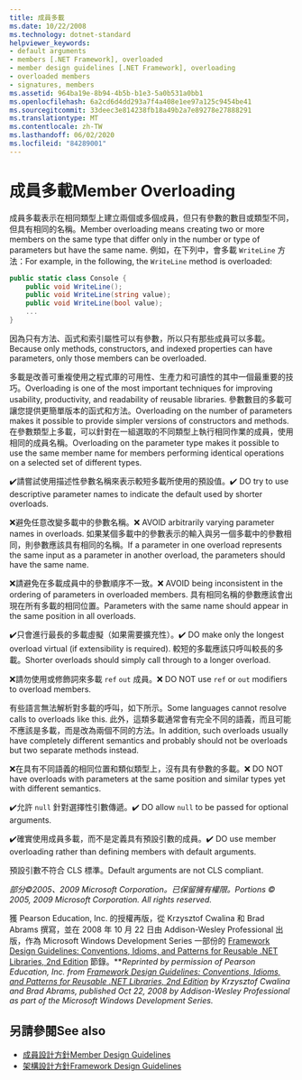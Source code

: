 ```yaml
---
title: 成員多載
ms.date: 10/22/2008
ms.technology: dotnet-standard
helpviewer_keywords:
- default arguments
- members [.NET Framework], overloaded
- member design guidelines [.NET Framework], overloading
- overloaded members
- signatures, members
ms.assetid: 964ba19e-8b94-4b5b-b1e3-5a0b531a0bb1
ms.openlocfilehash: 6a2cd6d4dd293a7f4a408e1ee97a125c9454be41
ms.sourcegitcommit: 33deec3e814238fb18a49b2a7e89278e27888291
ms.translationtype: MT
ms.contentlocale: zh-TW
ms.lasthandoff: 06/02/2020
ms.locfileid: "84289001"
---
```

# <a name="member-overloading"></a><span data-ttu-id="a3e81-102">成員多載</span><span class="sxs-lookup"><span data-stu-id="a3e81-102">Member Overloading</span></span>
<span data-ttu-id="a3e81-103">成員多載表示在相同類型上建立兩個或多個成員，但只有參數的數目或類型不同，但具有相同的名稱。</span><span class="sxs-lookup"><span data-stu-id="a3e81-103">Member overloading means creating two or more members on the same type that differ only in the number or type of parameters but have the same name.</span></span> <span data-ttu-id="a3e81-104">例如，在下列中，會多載 `WriteLine` 方法：</span><span class="sxs-lookup"><span data-stu-id="a3e81-104">For example, in the following, the `WriteLine` method is overloaded:</span></span>

```csharp
public static class Console {
    public void WriteLine();
    public void WriteLine(string value);
    public void WriteLine(bool value);
    ...
}
```

 <span data-ttu-id="a3e81-105">因為只有方法、函式和索引屬性可以有參數，所以只有那些成員可以多載。</span><span class="sxs-lookup"><span data-stu-id="a3e81-105">Because only methods, constructors, and indexed properties can have parameters, only those members can be overloaded.</span></span>

 <span data-ttu-id="a3e81-106">多載是改善可重複使用之程式庫的可用性、生產力和可讀性的其中一個最重要的技巧。</span><span class="sxs-lookup"><span data-stu-id="a3e81-106">Overloading is one of the most important techniques for improving usability, productivity, and readability of reusable libraries.</span></span> <span data-ttu-id="a3e81-107">參數數目的多載可讓您提供更簡單版本的函式和方法。</span><span class="sxs-lookup"><span data-stu-id="a3e81-107">Overloading on the number of parameters makes it possible to provide simpler versions of constructors and methods.</span></span> <span data-ttu-id="a3e81-108">在參數類型上多載，可以針對在一組選取的不同類型上執行相同作業的成員，使用相同的成員名稱。</span><span class="sxs-lookup"><span data-stu-id="a3e81-108">Overloading on the parameter type makes it possible to use the same member name for members performing identical operations on a selected set of different types.</span></span>

 <span data-ttu-id="a3e81-109">✔️請嘗試使用描述性參數名稱來表示較短多載所使用的預設值。</span><span class="sxs-lookup"><span data-stu-id="a3e81-109">✔️ DO try to use descriptive parameter names to indicate the default used by shorter overloads.</span></span>

 <span data-ttu-id="a3e81-110">❌避免任意改變多載中的參數名稱。</span><span class="sxs-lookup"><span data-stu-id="a3e81-110">❌ AVOID arbitrarily varying parameter names in overloads.</span></span> <span data-ttu-id="a3e81-111">如果某個多載中的參數表示的輸入與另一個多載中的參數相同，則參數應該具有相同的名稱。</span><span class="sxs-lookup"><span data-stu-id="a3e81-111">If a parameter in one overload represents the same input as a parameter in another overload, the parameters should have the same name.</span></span>

 <span data-ttu-id="a3e81-112">❌請避免在多載成員中的參數順序不一致。</span><span class="sxs-lookup"><span data-stu-id="a3e81-112">❌ AVOID being inconsistent in the ordering of parameters in overloaded members.</span></span> <span data-ttu-id="a3e81-113">具有相同名稱的參數應該會出現在所有多載的相同位置。</span><span class="sxs-lookup"><span data-stu-id="a3e81-113">Parameters with the same name should appear in the same position in all overloads.</span></span>

 <span data-ttu-id="a3e81-114">✔️只會進行最長的多載虛擬（如果需要擴充性）。</span><span class="sxs-lookup"><span data-stu-id="a3e81-114">✔️ DO make only the longest overload virtual (if extensibility is required).</span></span> <span data-ttu-id="a3e81-115">較短的多載應該只呼叫較長的多載。</span><span class="sxs-lookup"><span data-stu-id="a3e81-115">Shorter overloads should simply call through to a longer overload.</span></span>

 <span data-ttu-id="a3e81-116">❌請勿使用或修飾詞來多載 `ref` `out` 成員。</span><span class="sxs-lookup"><span data-stu-id="a3e81-116">❌ DO NOT use `ref` or `out` modifiers to overload members.</span></span>

 <span data-ttu-id="a3e81-117">有些語言無法解析對多載的呼叫，如下所示。</span><span class="sxs-lookup"><span data-stu-id="a3e81-117">Some languages cannot resolve calls to overloads like this.</span></span> <span data-ttu-id="a3e81-118">此外，這類多載通常會有完全不同的語義，而且可能不應該是多載，而是改為兩個不同的方法。</span><span class="sxs-lookup"><span data-stu-id="a3e81-118">In addition, such overloads usually have completely different semantics and probably should not be overloads but two separate methods instead.</span></span>

 <span data-ttu-id="a3e81-119">❌在具有不同語義的相同位置和類似類型上，沒有具有參數的多載。</span><span class="sxs-lookup"><span data-stu-id="a3e81-119">❌ DO NOT have overloads with parameters at the same position and similar types yet with different semantics.</span></span>

 <span data-ttu-id="a3e81-120">✔️允許 `null` 針對選擇性引數傳遞。</span><span class="sxs-lookup"><span data-stu-id="a3e81-120">✔️ DO  allow `null` to be passed for optional arguments.</span></span>

 <span data-ttu-id="a3e81-121">✔️確實使用成員多載，而不是定義具有預設引數的成員。</span><span class="sxs-lookup"><span data-stu-id="a3e81-121">✔️ DO use member overloading rather than defining members with default arguments.</span></span>

 <span data-ttu-id="a3e81-122">預設引數不符合 CLS 標準。</span><span class="sxs-lookup"><span data-stu-id="a3e81-122">Default arguments are not CLS compliant.</span></span>

 <span data-ttu-id="a3e81-123">*部分©2005、2009 Microsoft Corporation。已保留擁有權限。*</span><span class="sxs-lookup"><span data-stu-id="a3e81-123">*Portions © 2005, 2009 Microsoft Corporation. All rights reserved.*</span></span>

 <span data-ttu-id="a3e81-124">獲 Pearson Education, Inc. 的授權再版，從 Krzysztof Cwalina 和 Brad Abrams 撰寫，並在 2008 年 10 月 22 日由 Addison-Wesley Professional 出版，作為 Microsoft Windows Development Series 一部份的 [Framework Design Guidelines: Conventions, Idioms, and Patterns for Reusable .NET Libraries, 2nd Edition](https://www.informit.com/store/framework-design-guidelines-conventions-idioms-and-9780321545619) 節錄。\*\*</span><span class="sxs-lookup"><span data-stu-id="a3e81-124">*Reprinted by permission of Pearson Education, Inc. from [Framework Design Guidelines: Conventions, Idioms, and Patterns for Reusable .NET Libraries, 2nd Edition](https://www.informit.com/store/framework-design-guidelines-conventions-idioms-and-9780321545619) by Krzysztof Cwalina and Brad Abrams, published Oct 22, 2008 by Addison-Wesley Professional as part of the Microsoft Windows Development Series.*</span></span>

## <a name="see-also"></a><span data-ttu-id="a3e81-125">另請參閱</span><span class="sxs-lookup"><span data-stu-id="a3e81-125">See also</span></span>

- [<span data-ttu-id="a3e81-126">成員設計方針</span><span class="sxs-lookup"><span data-stu-id="a3e81-126">Member Design Guidelines</span></span>](member.md)
- [<span data-ttu-id="a3e81-127">架構設計方針</span><span class="sxs-lookup"><span data-stu-id="a3e81-127">Framework Design Guidelines</span></span>](index.md)
